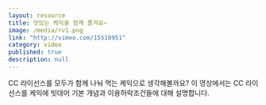 ```yaml
---
layout: resource
title: 맛있는 케익을 함께 즐겨요~
image: /media/rv1.png
link: "http://vimeo.com/15518951"
category: video
published: true
description: null
---
```





CC 라이선스를 모두가 함께 나눠 먹는 케익으로 생각해볼까요?
이 영상에서는 CC 라이선스를 케익에 빗대어 기본 개념과 이용허락조건들에 대해 설명합니다.
